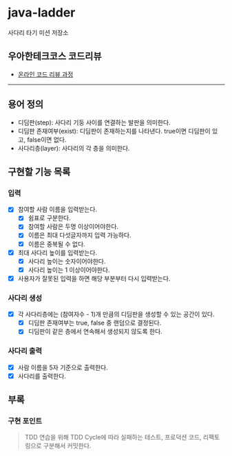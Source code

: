 # java-ladder

사다리 타기 미션 저장소

## 우아한테크코스 코드리뷰

- [온라인 코드 리뷰 과정](https://github.com/woowacourse/woowacourse-docs/blob/master/maincourse/README.md)

---
## 용어 정의
- 디딤판(step): 사다리 기둥 사이를 연결하는 발판을 의미한다.
- 디딤판 존재여부(exist): 디딤판이 존재하는지를 나타낸다. true이면 디딤판이 있고, false이면 없다.
- 사다리층(layer): 사다리의 각 층을 의미한다.

## 구현할 기능 목록
### 입력
- [x] 참여할 사람 이름을 입력받는다.
  - [x] 쉼표로 구분한다.
  - [x] 참여할 사람은 두명 이상이어야한다.
  - [x] 이름은 최대 다섯글자까지 입력 가능하다.
  - [x] 이름은 중복될 수 없다.
- [x] 최대 사다리 높이를 입력받는다.
  - [x] 사다리 높이는 숫자이어야한다.
  - [x] 사다리 높이는 1 이상이어야한다.
- [x] 사용자가 잘못된 입력을 하면 해당 부분부터 다시 입력받는다.

### 사다리 생성
- [x] 각 사다리층에는 (참여자수 - 1)개 만큼의 디딤판을 생성할 수 있는 공간이 있다.
  - [x] 디딤판 존재여부는 true, false 중 랜덤으로 결정된다.
  - [x] 디딤판이 같은 층에서 연속해서 생성되지 않도록 한다.

### 사다리 출력
- [x] 사람 이름을 5자 기준으로 출력한다.
- [x] 사다리를 출력한다.

## 부록
### 구현 포인트
> TDD 연습을 위해 TDD Cycle에 따라 실패하는 테스트, 프로덕션 코드, 리팩토링으로 구분해서 커밋한다.

